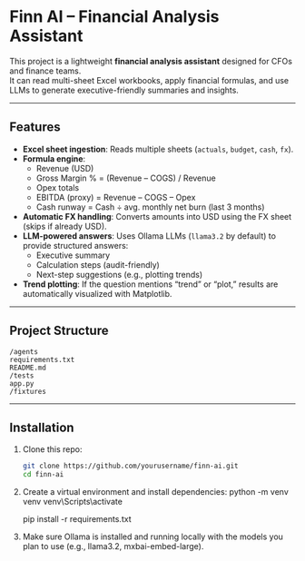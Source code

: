 # Finn AI – Financial Analysis Assistant

This project is a lightweight **financial analysis assistant** designed for CFOs and finance teams.  
It can read multi-sheet Excel workbooks, apply financial formulas, and use LLMs to generate executive-friendly summaries and insights.  

---

## Features

- **Excel sheet ingestion**: Reads multiple sheets (`actuals`, `budget`, `cash`, `fx`).  
- **Formula engine**:  
  - Revenue (USD)  
  - Gross Margin % = (Revenue – COGS) / Revenue  
  - Opex totals  
  - EBITDA (proxy) = Revenue – COGS – Opex  
  - Cash runway = Cash ÷ avg. monthly net burn (last 3 months)  
- **Automatic FX handling**: Converts amounts into USD using the FX sheet (skips if already USD).  
- **LLM-powered answers**: Uses Ollama LLMs (`llama3.2` by default) to provide structured answers:
  - Executive summary  
  - Calculation steps (audit-friendly)  
  - Next-step suggestions (e.g., plotting trends)  
- **Trend plotting**: If the question mentions “trend” or “plot,” results are automatically visualized with Matplotlib.  

---

## Project Structure

    /agents 
    requirements.txt 
    README.md
    /tests
    app.py
    /fixtures
---

## Installation

1. Clone this repo:
   ```bash
   git clone https://github.com/yourusername/finn-ai.git
   cd finn-ai
2. Create a virtual environment and install dependencies:
    python -m venv venv
    venv\Scripts\activate

    pip install -r requirements.txt

3. Make sure Ollama
 is installed and running locally with the models you plan to use (e.g., llama3.2, mxbai-embed-large).


